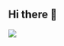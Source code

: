 ## Hi there 👋
<img src="https://github.com/user-attachments/assets/fee90cec-a23e-4fd1-bfee-77155d09941d" heigth="300">
<!--
**raphafratel/raphafratel** is a ✨ _special_ ✨ repository because its `README.md` (this file) appears on your GitHub profile.

Here are some ideas to get you started:

- 🔭 I’m currently working on ...
- 🌱 I’m currently learning ...
- 👯 I’m looking to collaborate on ...
- 🤔 I’m looking for help with ...
- 💬 Ask me about ...
- 📫 How to reach me: ...
- 😄 Pronouns: ...
- ⚡ Fun fact: ...
-->
